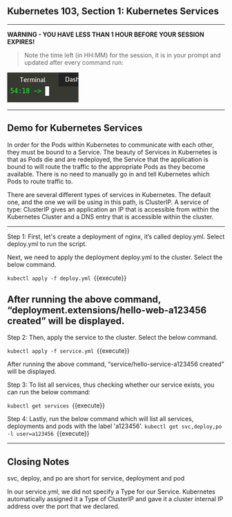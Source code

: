 ## Kubernetes 103, Section 1: Kubernetes Services

---

**WARNING - YOU HAVE LESS THAN 1 HOUR BEFORE YOUR SESSION EXPIRES!**

>Note the time left (in HH:MM) for the session, it is in your prompt and updated after every command run:

![Terminal Time Remaining](./assets/term-expire.png)

---

## Demo for Kubernetes Services 

In order for the Pods within Kubernetes to communicate with each other, they must be bound to a Service. The beauty of Services in Kubernetes is that as Pods die and are redeployed, the Service that the application is bound to will route the traffic to the appropriate Pods as they become available. There is no need to manually go in and tell Kubernetes which Pods to route traffic to.


There are several different types of services in Kubernetes. The default one, and the one we will be using in this path, is ClusterIP. A service of type: ClusterIP gives an application an IP that is accessible from within the Kubernetes Cluster and a DNS entry that is accessible within the cluster.

---

Step 1: 
First, let's create a deployment of nginx, it’s called deploy.yml. Select deploy.yml to run the script. 

Next, we need to apply the deployment deploy.yml to the cluster. Select the below command. 

`kubectl apply -f deploy.yml
`{{execute}}


After running the above command, “deployment.extensions/hello-web-a123456 created” will be displayed. 
---

Step 2: 
Then, apply the service to the cluster. Select the below command. 

`kubectl apply -f service.yml
`{{execute}}

After running the above command, “service/hello-service-a123456 created” will be displayed. 

Step 3:
To list all services, thus checking whether our service exists, you can run the below command:

`kubectl get services
`{{execute}}

Step 4:
Lastly, run the below command which will list all services, deployments and pods with the label 'a123456'. 
`kubectl get svc,deploy,po -l user=a123456
`{{execute}}

---

## Closing Notes 

svc, deploy, and po are short for service, deployment and pod

In our service.yml, we did not specify a Type for our Service. Kubernetes automatically assigned it a Type of ClusterIP and gave it a cluster internal IP address over the port that we declared.
